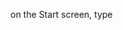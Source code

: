 <Token xmlns:xlink="http://www.w3.org/1999/xlink">on the <ui xmlns="http://ddue.schemas.microsoft.com/authoring/2003/5">Start</ui> screen, type</Token>